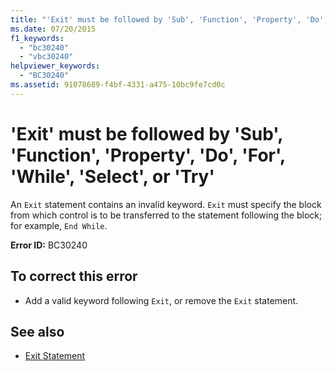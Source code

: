 ```yaml
---
title: "'Exit' must be followed by 'Sub', 'Function', 'Property', 'Do', 'For', 'While', 'Select', or 'Try'"
ms.date: 07/20/2015
f1_keywords: 
  - "bc30240"
  - "vbc30240"
helpviewer_keywords: 
  - "BC30240"
ms.assetid: 91078689-f4bf-4331-a475-10bc9fe7cd0c
---
```

# 'Exit' must be followed by 'Sub', 'Function', 'Property', 'Do', 'For', 'While', 'Select', or 'Try'
An `Exit` statement contains an invalid keyword. `Exit` must specify the block from which control is to be transferred to the statement following the block; for example, `End While`.  
  
 **Error ID:** BC30240  
  
## To correct this error  
  
- Add a valid keyword following `Exit`, or remove the `Exit` statement.  
  
## See also

- [Exit Statement](../../visual-basic/language-reference/statements/exit-statement.md)
